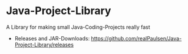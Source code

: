 # Java-Project-Library
A Library for making small Java-Coding-Projects really fast

- Releases and JAR-Downloads: https://github.com/realPaulsen/Java-Project-Library/releases
